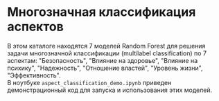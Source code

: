 # Многозначная классификация аспектов

В этом каталоге находятся 7 моделей Random Forest для решения задачи многозначной классификации (multilabel classification) по 7 аспектам: "Безопасность", "Влияние на здоровье", "Влияние на психику", "Надежность", "Отношение властей", "Уровень жизни", "Эффективность".  
В ноутбуке `aspect_classification_demo.ipynb` приведен демонстрационный код для запуска и использования этих моделей.
